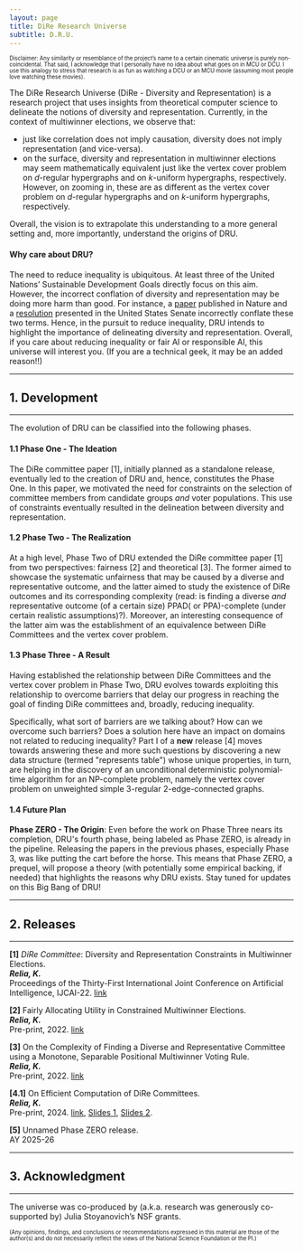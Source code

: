 ```yaml
---
layout: page
title: DiRe Research Universe
subtitle: D.R.U.
---
```


<sup><sub>Disclaimer: Any similarity or resemblance of the project’s name to a certain cinematic universe is purely non-coincidental. 
  That said, I acknowledge that I personally have no idea about what goes on in MCU or DCU. 
  I use this analogy to stress that research is as fun as watching a DCU or an MCU movie (assuming most people love watching these movies). 
  </sub></sup>


The DiRe Research Universe (DiRe - Diversity and Representation) is a research project that uses insights from theoretical computer science to delineate the notions of diversity and representation. Currently, in the context of multiwinner elections, we observe that:
* just like correlation does not imply causation, diversity does not imply representation (and vice-versa).
* on the surface, diversity and representation in multiwinner elections may seem mathematically equivalent just like the vertex cover problem on *d*-regular hypergraphs and on *k*-uniform hypergraphs, respectively. However, on zooming in, these are as different as the vertex cover problem on *d*-regular hypergraphs and on *k*-uniform hypergraphs, respectively. 

Overall, the vision is to extrapolate this understanding to a more general setting and, more importantly, understand the origins of DRU.

#### Why care about DRU?
The need to reduce inequality is ubiquitous. At least three of the United Nations’ Sustainable Development Goals directly focus on this aim. However, the incorrect conflation of diversity and representation may be doing more harm than good. For instance, a [paper](https://www.nature.com/articles/s41586-021-03788-6) published in Nature and a [resolution](https://www.brown.senate.gov/newsroom/press/release/brown-portman-introduce-rooney-rule-resolution-to-increase-minority-representation-in-the-private-sector) presented in the United States Senate incorrectly conflate these two terms. Hence, in the pursuit to reduce inequality, DRU intends to highlight the importance of delineating diversity and representation. Overall, if you care about reducing inequality or fair AI or responsible AI, this universe will interest you. (If you are a technical geek, it may be an added reason!!)

---
## 1. Development
---
The evolution of DRU can be classified into the following phases.

#### 1.1 Phase One - The Ideation
The DiRe committee paper [1], initially planned as a standalone release, eventually led to the creation of DRU and, hence, constitutes the Phase One. In this paper, we motivated the need for constraints on the selection of committee members from candidate groups *and* voter populations. This use of constraints eventually resulted in the delineation between diversity and representation.  

#### 1.2 Phase Two - The Realization
At a high level, Phase Two of DRU extended the DiRe committee paper [1] from two perspectives: fairness [2] and theoretical [3]. The former aimed to showcase the systematic unfairness that may be caused by a diverse and representative outcome, and the latter aimed to study the existence of DiRe outcomes and its corresponding complexity (read: is finding a diverse *and* representative outcome (of a certain size) PPAD( or PPA)-complete (under certain realistic assumptions)?). Moreover, an interesting consequence of the latter aim was the establishment of an equivalence between DiRe Committees and the vertex cover problem.

#### 1.3 Phase Three - A Result
Having established the relationship between DiRe Committees and the vertex cover problem in Phase Two, DRU evolves towards exploiting this relationship to overcome barriers that delay our progress in reaching the goal of finding DiRe committees and, broadly, reducing inequality. 

Specifically, what sort of barriers are we talking about? How can we overcome such barriers? Does a solution here have an impact on domains not related to reducing inequality? Part I of a **new** release [4] moves towards answering these and more such questions by discovering a new data structure (termed "represents table") whose unique properties, in turn, are helping in the discovery of an unconditional deterministic polynomial-time algorithm for an NP-complete problem, namely the vertex cover problem on unweighted simple 3-regular 2-edge-connected graphs.

#### 1.4 Future Plan

**Phase ZERO - The Origin**: 
Even before the work on Phase Three nears its completion, DRU's fourth phase, being labeled as Phase ZERO, is already in the pipeline. Releasing the papers in the previous phases, especially Phase 3, was like putting the cart before the horse. This means that Phase ZERO, a prequel, will propose a theory (with potentially some empirical backing, if needed) that highlights the reasons why DRU exists. Stay tuned for updates on this Big Bang of DRU!

---
## 2. Releases
---

**[1]** *DiRe Committee*: Diversity and Representation Constraints in Multiwinner Elections. <br/>
***Relia, K.*** <br/>
Proceedings of the Thirty-First International Joint Conference on Artificial Intelligence, IJCAI-22. [link](https://doi.org/10.24963/ijcai.2022/714)

**[2]** Fairly Allocating Utility in Constrained Multiwinner Elections.  <br/>
***Relia, K.*** <br/>
Pre-print, 2022. [link](https://arxiv.org/pdf/2211.12820.pdf)

**[3]** On the Complexity of Finding a Diverse and Representative Committee using a Monotone, Separable Positional Multiwinner Voting Rule.  <br/>
***Relia, K.*** <br/>
Pre-print, 2022. [link](https://arxiv.org/pdf/2211.13217.pdf)

**[4.1]** On Efficient Computation of DiRe Committees. <br/>
***Relia, K.*** <br/>
Pre-print, 2024. [link](https://kunalrelia.github.io/img/AlgoVC_v2.pdf), [Slides 1](https://docs.google.com/presentation/d/1FJscULC9PZA4am6KJJgP6V1v2YPTrrPB/edit?usp=sharing&ouid=116854247679466528662&rtpof=true&sd=true), [Slides 2](https://docs.google.com/presentation/d/10bKCa4lX0fwvEVpaDMJ_YGmcVDFO_kqb/edit?usp=sharing&ouid=116854247679466528662&rtpof=true&sd=true). <br/>

**[5]** Unnamed Phase ZERO release. <br/>
AY 2025-26

---
## 3. Acknowledgment
---
The universe was co-produced by (a.k.a. research was generously co-supported by) Julia Stoyanovich’s NSF grants. 

<sup><sub>(Any opinions, findings, and conclusions or recommendations expressed in this material are those of the author(s) and do not necessarily reflect the views of the National Science Foundation or the PI.)</sub></sup>
